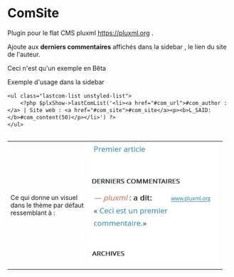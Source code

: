 # ComSite

Plugin pour le flat CMS pluxml https://pluxml.org .

Ajoute aux **derniers commentaires** affichés dans la sidebar , le lien du site de l'auteur.

Ceci n'est qu'un exemple en Bêta 

Exemple d'usage dans la sidebar 
```
<ul class="lastcom-list unstyled-list">
	<?php $plxShow->lastComList('<li><a href="#com_url">#com_author :</a> | Site web : <a href="#com_site">#com_site</a><p><b>L_SAID: </b>#com_content(50)</p></li>') ?>
</ul>
    
```
<table><tr><td>Ce qui donne un visuel 
	<br>dans le thème par défaut 
	<br>ressemblant à  :</td><td> <img src="https://github.com/gcyrillus/ComSite/blob/main/ComSite.jpg?1"></td></tr></table>
